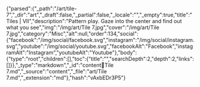 {"parsed":{"_path":"/art/tile-7","_dir":"art","_draft":false,"_partial":false,"_locale":"","_empty":true,"title":"Tiles | VII","description":"Pattern play. Gaze into the center and find out what you see","img":"/img/art/Tile 7.jpg","cover":"/img/art/Tile 7.jpg","category":"Misc","alt":null,"order":134,"social":{"facebook":"/img/social/facebook.svg","instagram":"/img/social/instagram.svg","youtube":"/img/social/youtube.svg","facebookAlt":"Facebook","instagramAlt":"Instagram","youtubeAlt":"Youtube"},"body":{"type":"root","children":[],"toc":{"title":"","searchDepth":2,"depth":2,"links":[]}},"_type":"markdown","_id":"content:art:Tile 7.md","_source":"content","_file":"art/Tile 7.md","_extension":"md"},"hash":"vAxbEDr3P5"}